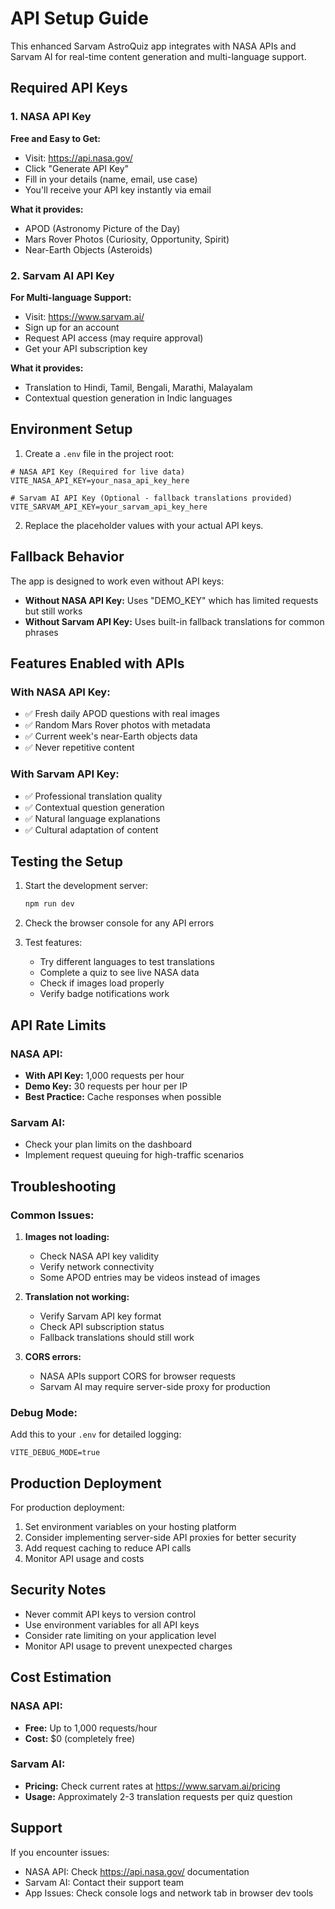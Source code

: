 # API Setup Guide

This enhanced Sarvam AstroQuiz app integrates with NASA APIs and Sarvam AI for real-time content generation and multi-language support.

## Required API Keys

### 1. NASA API Key

**Free and Easy to Get:**

- Visit: https://api.nasa.gov/
- Click "Generate API Key"
- Fill in your details (name, email, use case)
- You'll receive your API key instantly via email

**What it provides:**

- APOD (Astronomy Picture of the Day)
- Mars Rover Photos (Curiosity, Opportunity, Spirit)
- Near-Earth Objects (Asteroids)

### 2. Sarvam AI API Key

**For Multi-language Support:**

- Visit: https://www.sarvam.ai/
- Sign up for an account
- Request API access (may require approval)
- Get your API subscription key

**What it provides:**

- Translation to Hindi, Tamil, Bengali, Marathi, Malayalam
- Contextual question generation in Indic languages

## Environment Setup

1. Create a `.env` file in the project root:

```env
# NASA API Key (Required for live data)
VITE_NASA_API_KEY=your_nasa_api_key_here

# Sarvam AI API Key (Optional - fallback translations provided)
VITE_SARVAM_API_KEY=your_sarvam_api_key_here
```

2. Replace the placeholder values with your actual API keys.

## Fallback Behavior

The app is designed to work even without API keys:

- **Without NASA API Key:** Uses "DEMO_KEY" which has limited requests but still works
- **Without Sarvam API Key:** Uses built-in fallback translations for common phrases

## Features Enabled with APIs

### With NASA API Key:

- ✅ Fresh daily APOD questions with real images
- ✅ Random Mars Rover photos with metadata
- ✅ Current week's near-Earth objects data
- ✅ Never repetitive content

### With Sarvam API Key:

- ✅ Professional translation quality
- ✅ Contextual question generation
- ✅ Natural language explanations
- ✅ Cultural adaptation of content

## Testing the Setup

1. Start the development server:

   ```bash
   npm run dev
   ```

2. Check the browser console for any API errors

3. Test features:
   - Try different languages to test translations
   - Complete a quiz to see live NASA data
   - Check if images load properly
   - Verify badge notifications work

## API Rate Limits

### NASA API:

- **With API Key:** 1,000 requests per hour
- **Demo Key:** 30 requests per hour per IP
- **Best Practice:** Cache responses when possible

### Sarvam AI:

- Check your plan limits on the dashboard
- Implement request queuing for high-traffic scenarios

## Troubleshooting

### Common Issues:

1. **Images not loading:**

   - Check NASA API key validity
   - Verify network connectivity
   - Some APOD entries may be videos instead of images

2. **Translation not working:**

   - Verify Sarvam API key format
   - Check API subscription status
   - Fallback translations should still work

3. **CORS errors:**
   - NASA APIs support CORS for browser requests
   - Sarvam AI may require server-side proxy for production

### Debug Mode:

Add this to your `.env` for detailed logging:

```env
VITE_DEBUG_MODE=true
```

## Production Deployment

For production deployment:

1. Set environment variables on your hosting platform
2. Consider implementing server-side API proxies for better security
3. Add request caching to reduce API calls
4. Monitor API usage and costs

## Security Notes

- Never commit API keys to version control
- Use environment variables for all API keys
- Consider rate limiting on your application level
- Monitor API usage to prevent unexpected charges

## Cost Estimation

### NASA API:

- **Free:** Up to 1,000 requests/hour
- **Cost:** $0 (completely free)

### Sarvam AI:

- **Pricing:** Check current rates at https://www.sarvam.ai/pricing
- **Usage:** Approximately 2-3 translation requests per quiz question

## Support

If you encounter issues:

- NASA API: Check https://api.nasa.gov/ documentation
- Sarvam AI: Contact their support team
- App Issues: Check console logs and network tab in browser dev tools
